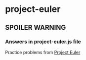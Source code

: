# project-euler

## SPOILER WARNING 
### Answers in project-euler.js file



Practice problems from <a href="ProjectEuler.net" >Project Euler</a>
